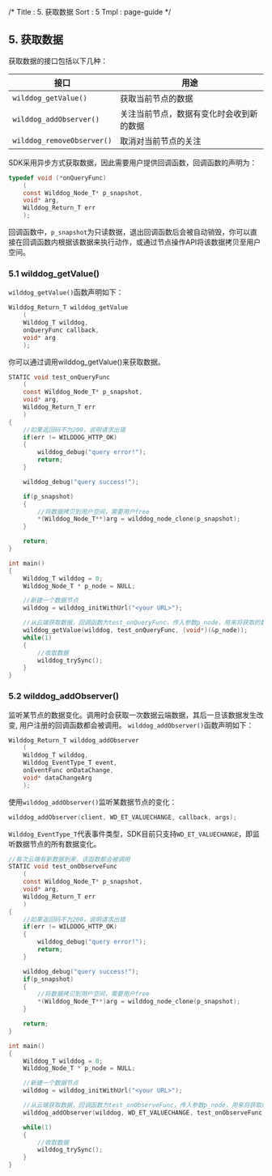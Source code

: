 /*
Title : 5. 获取数据
Sort : 5
Tmpl : page-guide
*/

## 5. 获取数据

获取数据的接口包括以下几种：

接口 | 用途
----| ----
`wilddog_getValue()` | 获取当前节点的数据
`wilddog_addObserver()` | 关注当前节点，数据有变化时会收到新的数据
`wilddog_removeObserver()` | 取消对当前节点的关注

SDK采用异步方式获取数据，因此需要用户提供回调函数，回调函数的声明为：

```c
typedef void (*onQueryFunc)
    (
    const Wilddog_Node_T* p_snapshot,
    void* arg, 
    Wilddog_Return_T err
    );
```

回调函数中，`p_snapshot`为只读数据，退出回调函数后会被自动销毁，你可以直接在回调函数内根据该数据来执行动作，或通过节点操作API将该数据拷贝至用户空间。


### 5.1 wilddog_getValue()

`wilddog_getValue()`函数声明如下：

```c
Wilddog_Return_T wilddog_getValue
    (
    Wilddog_T wilddog, 
    onQueryFunc callback, 
    void* arg
    );
```

你可以通过调用wilddog_getValue()来获取数据。

```c
STATIC void test_onQueryFunc
	(
	const Wilddog_Node_T* p_snapshot,
	void* arg, 
	Wilddog_Return_T err
	)
{
	//如果返回码不为200，说明请求出错
	if(err != WILDDOG_HTTP_OK)
	{
		wilddog_debug("query error!");
		return;
	}

	wilddog_debug("query success!");

	if(p_snapshot)
	{
		//将数据拷贝到用户空间，需要用户free
		*(Wilddog_Node_T**)arg = wilddog_node_clone(p_snapshot);
	}

	return;
}

int main()
{
	Wilddog_T wilddog = 0;
	Wilddog_Node_T * p_node = NULL;

	//新建一个数据节点
	wilddog = wilddog_initWithUrl("<your URL>");

	//从云端获取数据，回调函数为test_onQueryFunc，传入参数p_node，用来将获取的数据保存到用户空间
	wilddog_getValue(wilddog, test_onQueryFunc, (void*)(&p_node));
	while(1)
	{
		//收取数据
		wilddog_trySync();
	}
}
```

### 5.2 wilddog_addObserver()

监听某节点的数据变化。调用时会获取一次数据云端数据，其后一旦该数据发生改变, 用户注册的回调函数都会被调用。
`wilddog_addObserver()`函数声明如下：

```c
Wilddog_Return_T wilddog_addObserver
	(
	Wilddog_T wilddog, 
	Wilddog_EventType_T event, 
	onEventFunc onDataChange, 
	void* dataChangeArg
	);
```

使用`wilddog_addObserver()`监听某数据节点的变化：

```c
wilddog_addObserver(client, WD_ET_VALUECHANGE, callback, args);
```

`Wilddog_EventType_T`代表事件类型，SDK目前只支持`WD_ET_VALUECHANGE`，即监听数据节点的所有数据变化。

```c
//每次云端有新数据到来，该函数都会被调用
STATIC void test_onObserveFunc
	(
	const Wilddog_Node_T* p_snapshot,
	void* arg, 
	Wilddog_Return_T err
	)
{
	//如果返回码不为200，说明请求出错	
	if(err != WILDDOG_HTTP_OK)
	{
		wilddog_debug("query error!");
		return;
	}

	wilddog_debug("query success!");
	if(p_snapshot)
	{
		//将数据拷贝到用户空间，需要用户free
		*(Wilddog_Node_T**)arg = wilddog_node_clone(p_snapshot);
	}

	return;
}

int main()
{
	Wilddog_T wilddog = 0;
	Wilddog_Node_T * p_node = NULL;

	//新建一个数据节点
	wilddog = wilddog_initWithUrl("<your URL>");

	//从云端获取数据，回调函数为test_onObserveFunc，传入参数p_node，用来将获取的数据保存到用户空间
	wilddog_addObserver(wilddog, WD_ET_VALUECHANGE, test_onObserveFunc, (void*)(&p_node));

	while(1)
	{
		//收取数据
		wilddog_trySync();
	}
}
```
